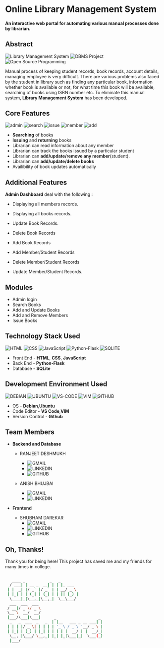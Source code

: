 # Online Library Management System
#### An interactive web portal for automating various manual processes done by librarian.

## Abstract

![Library Management System](https://img.shields.io/badge/library--management-system-orange.svg?style=flat-square) 
![DBMS Project](https://img.shields.io/badge/DBMS-project-yellowgreen.svg?style=flat-square)
![Open Source Programming](https://img.shields.io/badge/open--source-programming-ff69b4.svg?style=flat-square)

Manual process of keeping student records, book records, account details, managing employee is very difficult. There are various problems also faced by the student in library such as finding any particular book, information whether book is available or not, for what time this book will be available, searching of books using ISBN number etc. To eliminate this manual system, **Library Management System** has been developed.

## Core Features

![admin](https://img.shields.io/badge/admin-login-teal.svg?style=flat-square) 
![search](https://img.shields.io/badge/seacrh-books-yellowgreen.svg?style=flat-square)
![issue](https://img.shields.io/badge/issue-books-ff69b4.svg?style=flat-square)
![member](https://img.shields.io/badge/add-member-dodgerblue.svg?style=flat-square) 
![add](https://img.shields.io/badge/add-books-orange.svg?style=flat-square) 

- **Searching** of books
- **Issuing** and **returning** books
- Librarian can read information about any member
- Librarian can track the books issued by a particular student
- Librarian can **add/update/remove any member**(student).
- Librarian can **add/update/delete books**
- Availibility of book updates automatically

## Additional Features

**Admin Dashboard** deal with the following : 

- Displaying all members records.

- Displaying all books records.

- Update Book Records.

- Delete Book Records

- Add Book Records

- Add Member/Student Records

- Delete Member/Student Records

- Update Member/Student Records.

## Modules

- Admin login
- Search Books
- Add and Update Books
- Add and Remove Members
- Issue Books

## Technology Stack Used

![HTML](https://img.shields.io/badge/frontend-html-orange.svg?logo=html5&style=flat-square) 
![CSS](https://img.shields.io/badge/frontend-css-yellowgreen.svg?logo=css3&style=flat-square)
![JavaScript](https://img.shields.io/badge/frontend-js-ff69b4.svg?logo=javascript&style=flat-square)
![Python-Flask](https://img.shields.io/badge/backend-python--flask-blue.svg?logo=flask&style=flat-square) 
![SQLITE](https://img.shields.io/badge/database-sqlite-lightgray.svg?logo=sqlite&logoColor=white&style=flat-square) 

- Front End - **HTML**, **CSS**, **JavaScript**
- Back End - **Python-Flask**
- Database - **SQLite**

## Development Environment Used
![DEBIAN](https://img.shields.io/badge/OS-Debian-red?style=flat-square&logo=debian&logoColor=white
)
![UBUNTU](https://img.shields.io/badge/OS-Ubuntu-orange?style=flat-square&logo=ubuntu&logoColor=white
)
![VS-CODE](https://img.shields.io/badge/Code--editor-VS--Code-blue?style=flat-square
)
![VIM](https://img.shields.io/badge/Code--editor-VIM-green?style=flat-square&logo=vim
)
![GITHUB](https://img.shields.io/badge/version--control-Github-black?style=flat-square&logo=github
)

- OS - **Debian**,**Ubuntu**
- Code Editor - **VS Code**,**VIM**
- Version Control - **Github**

## Team Members

- **Backend and Database**
    - RANJEET DESHMUKH 
        - ![GMAIL](https://img.shields.io/badge/gmail-%40ranjeet_deshmukh-grey?style=plastic&logo=gmail&labelColor=white&link=mailto%3Aranjeetv1106%40gmail.com
        )
        - ![LINKEDIN](https://img.shields.io/badge/connect-%40ranjeet_deshmukh-green?style=plastic&logo=linkedin&labelColor=blue&link=https%3A%2F%2Fwww.linkedin.com%2Fin%2Franjeet-deshmukh-b9b114266)
        - ![GITHUB](https://img.shields.io/badge/follow-%40ranjeet1106-white?style=plastic&logo=github&labelColor=black&link=https%3A%2F%2Fgithub.com%2FRANJEET1106
        )

    - ANISH BHUJBAl
        - ![GMAIL](https://img.shields.io/badge/gmail-%40anish_bhujbal-grey?style=plastic&logo=gmail&labelColor=white&link=mailto%3Aanishbhujbal77%40gmail.com
        )
        - ![LINKEDIN](https://img.shields.io/badge/connect-%40anish_bhujbal-green?style=plastic&logo=linkedin&labelColor=blue&link=https%3A%2F%2Fwww.linkedin.com%2Fin%2Fanish-bhujbal-2aa36b276)

- **Frontend**
    - SHUBHAM DAREKAR
        - ![GMAIL](https://img.shields.io/badge/gmail-%40shubham_darekar-grey?style=plastic&logo=gmail&labelColor=white&link=mailto%3Adarekarshubham2005%40gmail.com
        )
        - ![LINKEDIN](https://img.shields.io/badge/connect-%40shubham_darekar-green?style=plastic&logo=linkedin&labelColor=blue&link=https%3A%2F%2Fwww.linkedin.com%2Fin%2Fshubham-darekar-236424257)
        - ![GITHUB](https://img.shields.io/badge/follow-%40Shubham0D4-white?style=plastic&logo=github&labelColor=black&link=https%3A%2F%2Fgithub.com%2FShubham0D4
        )

## Oh, Thanks!

Thank you for being here!
This project has saved me and my friends for many times in college.

```bash

   ____ _           _   _                   
  / ___| | __ _  __| | | |_ ___             
 | |  _| |/ _` |/ _` | | __/ _ \            
 | |_| | | (_| | (_| | | || (_) |           
  \____|_|\__,_|\__,_|  \__\___/            
  ___  ___  ___                             
 / __|/ _ \/ _ \                            
 \__ \  __/  __/                            
 |___/\___|\___|      _                   _ 
  _   _  ___  _   _  | |__   ___ _ __ ___| |
 | | | |/ _ \| | | | | '_ \ / _ \ '__/ _ \ |
 | |_| | (_) | |_| | | | | |  __/ | |  __/_|
  \__, |\___/ \__,_| |_| |_|\___|_|  \___(_)
  |___/                                     


```